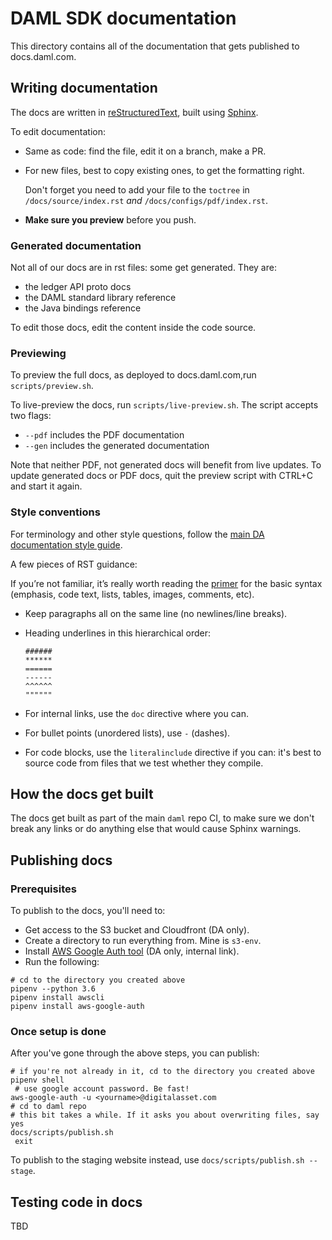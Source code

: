 # DAML SDK documentation

This directory contains all of the documentation that gets published to docs.daml.com.

## Writing documentation

The docs are written in [reStructuredText](http://docutils.sourceforge.net/rst.html), built using [Sphinx](http://www.sphinx-doc.org/en/master/).

To edit documentation:

- Same as code: find the file, edit it on a branch, make a PR.
- For new files, best to copy existing ones, to get the formatting right.

  Don't forget you need to add your file to the `toctree` in `/docs/source/index.rst` *and* `/docs/configs/pdf/index.rst`.
- **Make sure you preview** before you push.

### Generated documentation

Not all of our docs are in rst files: some get generated. They are:

- the ledger API proto docs
- the DAML standard library reference
- the Java bindings reference

To edit those docs, edit the content inside the code source.

### Previewing

To preview the full docs, as deployed to docs.daml.com,run `scripts/preview.sh`.

To live-preview the docs, run `scripts/live-preview.sh`. The script accepts two flags:

- `--pdf` includes the PDF documentation
- `--gen` includes the generated documentation

Note that neither PDF, not generated docs will benefit from live updates. To update generated docs or PDF docs, quit the preview script with CTRL+C and start it again.

### Style conventions

For terminology and other style questions, follow the [main DA documentation style guide](https://docs.google.com/document/d/1dwE45gyxWXqlr4VTq9mJVnmSyBQ8V30ItucWBbCbViQ/edit).

A few pieces of RST guidance:

If you’re not familiar, it’s really worth reading the [primer](http://www.sphinx-doc.org/en/master/usage/restructuredtext/basics.html) for the basic syntax (emphasis, code text, lists, tables, images, comments, etc).
- Keep paragraphs all on the same line (no newlines/line breaks).
- Heading underlines in this hierarchical order:

  ```
  ######
  ******
  ======
  ------
  ^^^^^^
  """"""
  ```
- For internal links, use the `doc` directive where you can.
- For bullet points (unordered lists), use `-` (dashes).
- For code blocks, use the `literalinclude` directive if you can: it's best to source code from files that we test whether they compile.

## How the docs get built

The docs get built as part of the main `daml` repo CI, to make sure we don't break any links or do anything else that would cause Sphinx warnings.

## Publishing docs

### Prerequisites

To publish to the docs, you'll need to:

- Get access to the S3 bucket and Cloudfront (DA only).
- Create a directory to run everything from. Mine is `s3-env`.
- Install [AWS Google Auth tool](https://digitalasset.atlassian.net/wiki/spaces/IS/pages/719750045/AWS+Google+Auth) (DA only, internal link).
- Run the following:

```
# cd to the directory you created above
pipenv --python 3.6
pipenv install awscli
pipenv install aws-google-auth
```

### Once setup is done

After you've gone through the above steps, you can publish:

```
# if you're not already in it, cd to the directory you created above
pipenv shell
 # use google account password. Be fast!
aws-google-auth -u <yourname>@digitalasset.com
# cd to daml repo
# this bit takes a while. If it asks you about overwriting files, say yes
docs/scripts/publish.sh
 exit
```

 To publish to the staging website instead, use `docs/scripts/publish.sh --stage`.

## Testing code in docs

TBD
